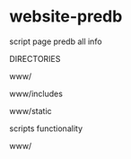 website-predb
=============

script page predb all info 




DIRECTORIES

www/

www/includes 

www/static

scripts functionality

www/

